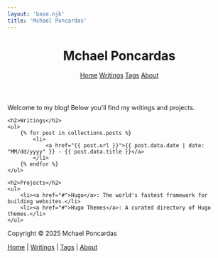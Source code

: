 ```yaml
---
layout: 'base.njk'
title: 'Mchael Poncardas'
---
```


<header>
    <h1>Mchael Poncardas</h1>
    <nav>
        <a href="/">Home</a>
        <a href="/writings">Writings</a>
        <a href="/tags">Tags</a>
        <a href="/about">About</a>
    </nav>
</header>

<div class="content">
    <p>Welcome to my blog! Below you'll find my writings and projects.</p>

    <h2>Writings</h2>
    <ul>
        {% for post in collections.posts %}
            <li>
                <a href="{{ post.url }}">{{ post.data.date | date: "MM/dd/yyyy" }} - {{ post.data.title }}</a>
            </li>
        {% endfor %}
    </ul>

    <h2>Projects</h2>
    <ul>
        <li><a href="#">Hugo</a>: The world's fastest framework for building websites.</li>
        <li><a href="#">Hugo Themes</a>: A curated directory of Hugo themes.</li>
    </ul>

</div>

<footer>
    <p>Copyright © 2025 Mchael Poncardas</p>
    <p><a href="/">Home</a> | <a href="/writings">Writings</a> | <a href="/tags">Tags</a> | <a href="/about">About</a></p>
</footer>
